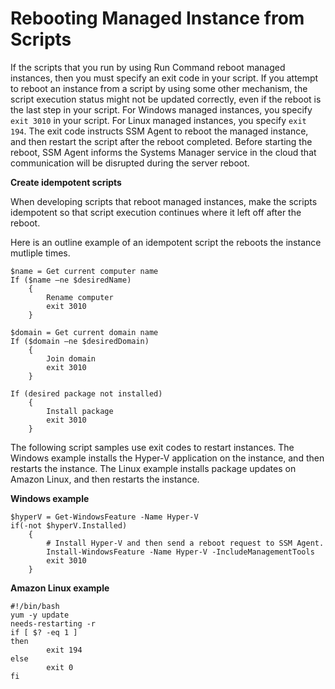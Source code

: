# Rebooting Managed Instance from Scripts<a name="send-commands-reboot"></a>

If the scripts that you run by using Run Command reboot managed instances, then you must specify an exit code in your script\. If you attempt to reboot an instance from a script by using some other mechanism, the script execution status might not be updated correctly, even if the reboot is the last step in your script\. For Windows managed instances, you specify `exit 3010` in your script\. For Linux managed instances, you specify `exit 194`\. The exit code instructs SSM Agent to reboot the managed instance, and then restart the script after the reboot completed\. Before starting the reboot, SSM Agent informs the Systems Manager service in the cloud that communication will be disrupted during the server reboot\.

**Create idempotent scripts**

When developing scripts that reboot managed instances, make the scripts idempotent so that script execution continues where it left off after the reboot\. 

Here is an outline example of an idempotent script the reboots the instance mutliple times\.

```
$name = Get current computer name
If ($name –ne $desiredName) 
	{
		Rename computer
		exit 3010
	}
            
$domain = Get current domain name
If ($domain –ne $desiredDomain) 
	{
		Join domain
		exit 3010
	}
            
If (desired package not installed) 
	{
		Install package
		exit 3010
	}
```

The following script samples use exit codes to restart instances\. The Windows example installs the Hyper\-V application on the instance, and then restarts the instance\. The Linux example installs package updates on Amazon Linux, and then restarts the instance\. 

**Windows example**

```
$hyperV = Get-WindowsFeature -Name Hyper-V
if(-not $hyperV.Installed)
	{ 
		# Install Hyper-V and then send a reboot request to SSM Agent.
		Install-WindowsFeature -Name Hyper-V -IncludeManagementTools
		exit 3010 
	}
```

**Amazon Linux example**

```
#!/bin/bash
yum -y update
needs-restarting -r
if [ $? -eq 1 ]
then
        exit 194
else
        exit 0
fi
```
